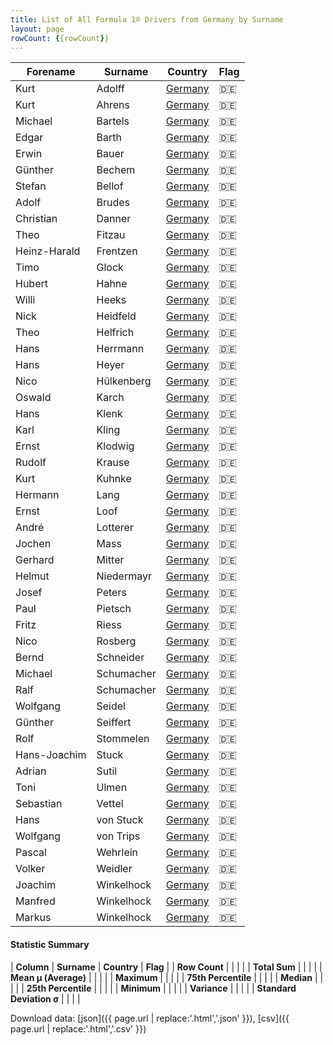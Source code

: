 ```yaml
---
title: List of All Formula 1® Drivers from Germany by Surname
layout: page
rowCount: {{rowCount}}
---
```


| Forename | Surname | Country | Flag |
|--|--|--|--|
| Kurt | Adolff | [Germany](/f1/countries/germany) | 🇩🇪 |
| Kurt | Ahrens | [Germany](/f1/countries/germany) | 🇩🇪 |
| Michael | Bartels | [Germany](/f1/countries/germany) | 🇩🇪 |
| Edgar | Barth | [Germany](/f1/countries/germany) | 🇩🇪 |
| Erwin | Bauer | [Germany](/f1/countries/germany) | 🇩🇪 |
| Günther | Bechem | [Germany](/f1/countries/germany) | 🇩🇪 |
| Stefan | Bellof | [Germany](/f1/countries/germany) | 🇩🇪 |
| Adolf | Brudes | [Germany](/f1/countries/germany) | 🇩🇪 |
| Christian | Danner | [Germany](/f1/countries/germany) | 🇩🇪 |
| Theo | Fitzau | [Germany](/f1/countries/germany) | 🇩🇪 |
| Heinz-Harald | Frentzen | [Germany](/f1/countries/germany) | 🇩🇪 |
| Timo | Glock | [Germany](/f1/countries/germany) | 🇩🇪 |
| Hubert | Hahne | [Germany](/f1/countries/germany) | 🇩🇪 |
| Willi | Heeks | [Germany](/f1/countries/germany) | 🇩🇪 |
| Nick | Heidfeld | [Germany](/f1/countries/germany) | 🇩🇪 |
| Theo | Helfrich | [Germany](/f1/countries/germany) | 🇩🇪 |
| Hans | Herrmann | [Germany](/f1/countries/germany) | 🇩🇪 |
| Hans | Heyer | [Germany](/f1/countries/germany) | 🇩🇪 |
| Nico | Hülkenberg | [Germany](/f1/countries/germany) | 🇩🇪 |
| Oswald | Karch | [Germany](/f1/countries/germany) | 🇩🇪 |
| Hans | Klenk | [Germany](/f1/countries/germany) | 🇩🇪 |
| Karl | Kling | [Germany](/f1/countries/germany) | 🇩🇪 |
| Ernst | Klodwig | [Germany](/f1/countries/germany) | 🇩🇪 |
| Rudolf | Krause | [Germany](/f1/countries/germany) | 🇩🇪 |
| Kurt | Kuhnke | [Germany](/f1/countries/germany) | 🇩🇪 |
| Hermann | Lang | [Germany](/f1/countries/germany) | 🇩🇪 |
| Ernst | Loof | [Germany](/f1/countries/germany) | 🇩🇪 |
| André | Lotterer | [Germany](/f1/countries/germany) | 🇩🇪 |
| Jochen | Mass | [Germany](/f1/countries/germany) | 🇩🇪 |
| Gerhard | Mitter | [Germany](/f1/countries/germany) | 🇩🇪 |
| Helmut | Niedermayr | [Germany](/f1/countries/germany) | 🇩🇪 |
| Josef | Peters | [Germany](/f1/countries/germany) | 🇩🇪 |
| Paul | Pietsch | [Germany](/f1/countries/germany) | 🇩🇪 |
| Fritz | Riess | [Germany](/f1/countries/germany) | 🇩🇪 |
| Nico | Rosberg | [Germany](/f1/countries/germany) | 🇩🇪 |
| Bernd | Schneider | [Germany](/f1/countries/germany) | 🇩🇪 |
| Michael | Schumacher | [Germany](/f1/countries/germany) | 🇩🇪 |
| Ralf | Schumacher | [Germany](/f1/countries/germany) | 🇩🇪 |
| Wolfgang | Seidel | [Germany](/f1/countries/germany) | 🇩🇪 |
| Günther | Seiffert | [Germany](/f1/countries/germany) | 🇩🇪 |
| Rolf | Stommelen | [Germany](/f1/countries/germany) | 🇩🇪 |
| Hans-Joachim | Stuck | [Germany](/f1/countries/germany) | 🇩🇪 |
| Adrian | Sutil | [Germany](/f1/countries/germany) | 🇩🇪 |
| Toni | Ulmen | [Germany](/f1/countries/germany) | 🇩🇪 |
| Sebastian | Vettel | [Germany](/f1/countries/germany) | 🇩🇪 |
| Hans | von Stuck | [Germany](/f1/countries/germany) | 🇩🇪 |
| Wolfgang | von Trips | [Germany](/f1/countries/germany) | 🇩🇪 |
| Pascal | Wehrlein | [Germany](/f1/countries/germany) | 🇩🇪 |
| Volker | Weidler | [Germany](/f1/countries/germany) | 🇩🇪 |
| Joachim | Winkelhock | [Germany](/f1/countries/germany) | 🇩🇪 |
| Manfred | Winkelhock | [Germany](/f1/countries/germany) | 🇩🇪 |
| Markus | Winkelhock | [Germany](/f1/countries/germany) | 🇩🇪 |

#### Statistic Summary

| **Column** | **Surname** | **Country** | **Flag** |
| **Row Count** |  |  |  |
| **Total Sum** |  |  |  |
| **Mean μ (Average)** |  |  |  |
| **Maximum** |  |  |  |
| **75th Percentile** |  |  |  |
| **Median** |  |  |  |
| **25th Percentile** |  |  |  |
| **Minimum** |  |  |  |
| **Variance** |  |  |  |
| **Standard Deviation σ** |  |  |  |

Download data: [json]({{ page.url | replace:'.html','.json' }}), [csv]({{ page.url | replace:'.html','.csv' }})
